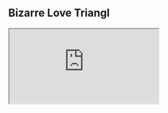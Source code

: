 ## Bizarre Love Triangl
<div class="video-container">
  <iframe
  src="https://www.youtube.com/embed/PQdO5qYSMFM"
  allowfullscreen="allowfullscreen">
  </iframe>
</div>




